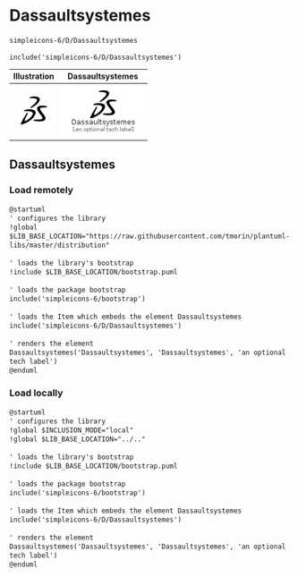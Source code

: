 # Dassaultsystemes


```text
simpleicons-6/D/Dassaultsystemes
```

```text
include('simpleicons-6/D/Dassaultsystemes')
```



| Illustration | Dassaultsystemes |
| :---: | :---: |
| ![illustration for Illustration](../../simpleicons-6/D/Dassaultsystemes.png) | ![illustration for Dassaultsystemes](../../simpleicons-6/D/Dassaultsystemes.Local.png) |




## Dassaultsystemes

### Load remotely
```plantuml
@startuml
' configures the library
!global $LIB_BASE_LOCATION="https://raw.githubusercontent.com/tmorin/plantuml-libs/master/distribution"

' loads the library's bootstrap
!include $LIB_BASE_LOCATION/bootstrap.puml

' loads the package bootstrap
include('simpleicons-6/bootstrap')

' loads the Item which embeds the element Dassaultsystemes
include('simpleicons-6/D/Dassaultsystemes')

' renders the element
Dassaultsystemes('Dassaultsystemes', 'Dassaultsystemes', 'an optional tech label')
@enduml
```

### Load locally
```plantuml
@startuml
' configures the library
!global $INCLUSION_MODE="local"
!global $LIB_BASE_LOCATION="../.."

' loads the library's bootstrap
!include $LIB_BASE_LOCATION/bootstrap.puml

' loads the package bootstrap
include('simpleicons-6/bootstrap')

' loads the Item which embeds the element Dassaultsystemes
include('simpleicons-6/D/Dassaultsystemes')

' renders the element
Dassaultsystemes('Dassaultsystemes', 'Dassaultsystemes', 'an optional tech label')
@enduml
```

